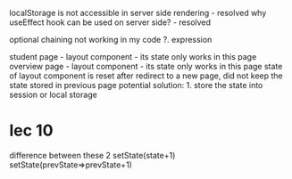 localStorage is not accessible in server side rendering - resolved
why useEffect hook can be used on server side? - resolved

optional chaining not working in my code
?. expression

student page - layout component - its state only works in this page
overview page - layout component - its state only works in this page
state of layout component is reset after redirect to a new page, did not keep the state stored in previous page
potential solution: 1. store the state into session or local storage

# lec 10

difference between these 2
setState(state+1)
setState(prevState=>prevState+1)

